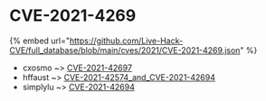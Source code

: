 # CVE-2021-4269
{% embed url="https://github.com/Live-Hack-CVE/full_database/blob/main/cves/2021/CVE-2021-4269.json" %}

* cxosmo ~> [CVE-2021-42697](https://www.alice-snow.ru/2021/database/cve-2021-4269/cve-2021-42697-cxosmo)
* hffaust ~> [CVE-2021-42574_and_CVE-2021-42694](https://www.alice-snow.ru/2021/database/cve-2021-4269/cve-2021-42574_and_cve-2021-42694-hffaust)
* simplylu ~> [CVE-2021-42694](https://www.alice-snow.ru/2021/database/cve-2021-4269/cve-2021-42694-simplylu)